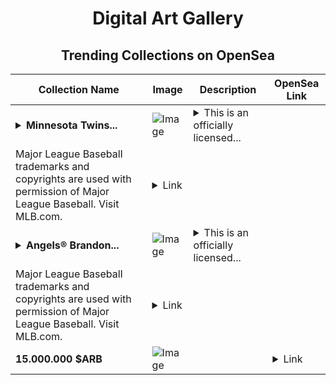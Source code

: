 <div align="center">

# Digital Art Gallery

## Trending Collections on OpenSea

| Collection Name                       | Image                                                                                     | Description                       | OpenSea Link                                                                                          |
|---------------------------------------|-------------------------------------------------------------------------------------------|-----------------------------------|--------------------------------------------------------------------------------------------------------|
| **<details><summary>Minnesota Twins...</summary>Minnesota Twins® Michael Pineda Base Glitch 189 Uncommon</details>** | ![Image](https://i.seadn.io/s/raw/files/15a1c94699ee9faffd55dab94e9bdd31.jpg?w=500&auto=format?w=200&auto=format) | <details><summary>This is an officially licensed...</summary>This is an officially licensed NFT from the 2022 Topps Series 1 Baseball NFT Collection. Inspired by the fan-favorite Topps Series 1 Base, this collection also includes brand new NFT products such as Stars of MLB Chrome, Generation NOW, Ultra Short Print, Team Cube 2.0, and a special 1987 35th Anniversary Motion Set. Visit ToppsNFTs.com for more details on this release.
Major League Baseball trademarks and copyrights are used with permission of Major League Baseball. Visit MLB.com.</details> | <details><summary>Link</summary>[Minnesota Twins® Michael Pineda Base Glitch 189 Uncommon](https://opensea.io/collection/minnesota-twins-r-michael-pineda-base-glitch-189-u)</details> |
| **<details><summary>Angels® Brandon...</summary>Angels® Brandon Marsh Base Vintage Stock 243 Super Rare</details>** | ![Image](https://i.seadn.io/s/raw/files/a7fa13ab3d1a065f9ede441d63c54a13.jpg?w=500&auto=format?w=200&auto=format) | <details><summary>This is an officially licensed...</summary>This is an officially licensed NFT from the 2022 Topps Series 1 Baseball NFT Collection. Inspired by the fan-favorite Topps Series 1 Base, this collection also includes brand new NFT products such as Stars of MLB Chrome, Generation NOW, Ultra Short Print, Team Cube 2.0, and a special 1987 35th Anniversary Motion Set. Visit ToppsNFTs.com for more details on this release.
Major League Baseball trademarks and copyrights are used with permission of Major League Baseball. Visit MLB.com.</details> | <details><summary>Link</summary>[Angels® Brandon Marsh Base Vintage Stock 243 Super Rare](https://opensea.io/collection/angels-r-brandon-marsh-base-vintage-stock-243-supe)</details> |
| **15.000.000 $ARB** | ![Image](https://i.seadn.io/s/raw/files/370590fe986b452c4a95a12aa4d417a7.png?w=500&auto=format?w=200&auto=format) |  | <details><summary>Link</summary>[15.000.000 $ARB](https://opensea.io/collection/15-000-000-arb-1)</details> |

</div>